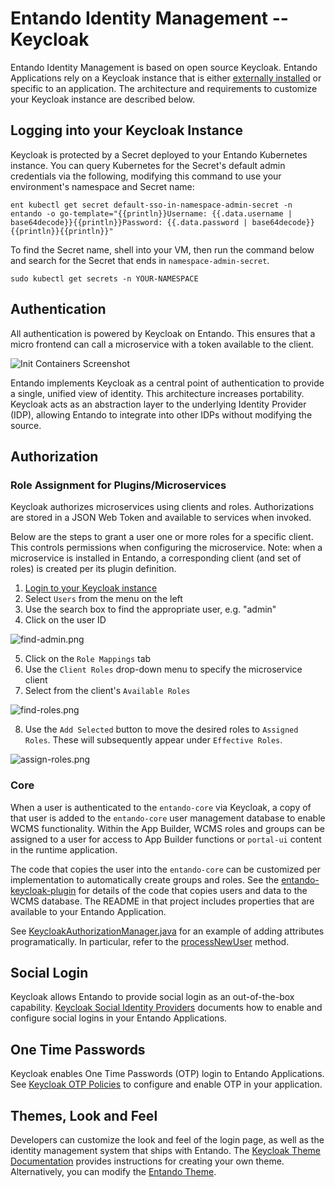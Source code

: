 # Entando Identity Management -- Keycloak

Entando Identity Management is based on open source Keycloak. Entando Applications rely on a Keycloak instance that is either [externally installed](../../tutorials/devops/external-id-management.md) or specific to an application. The architecture and requirements to customize your Keycloak instance are described below.

## Logging into your Keycloak Instance

Keycloak is protected by a Secret deployed to your Entando Kubernetes instance. You can query Kubernetes for the Secret's default admin credentials via the following, modifying this command to use your environment's namespace and Secret name:

```
ent kubectl get secret default-sso-in-namespace-admin-secret -n entando -o go-template="{{println}}Username: {{.data.username | base64decode}}{{println}}Password: {{.data.password | base64decode}}{{println}}{{println}}"
```

To find the Secret name, shell into your VM, then run the command below and search for the Secret that ends in `namespace-admin-secret`.
```
sudo kubectl get secrets -n YOUR-NAMESPACE
```

## Authentication
All authentication is powered by Keycloak on Entando. This ensures that a micro frontend can call a microservice with a token available to the client.

![Init Containers Screenshot](./img/keycloak-arch-high-level.png)

Entando implements Keycloak as a central point of authentication to provide a single, unified view of identity. This architecture increases portability. Keycloak acts as an abstraction layer to the underlying Identity Provider (IDP), allowing Entando to integrate into other IDPs without modifying the source.

## Authorization

### Role Assignment for Plugins/Microservices
Keycloak authorizes microservices using clients and roles. Authorizations are stored in a JSON Web Token and available to services when invoked.

Below are the steps to grant a user one or more roles for a specific client. This controls permissions when configuring the microservice. Note: when a microservice is installed in Entando, a corresponding client (and set of roles) is created per its plugin definition.

1. [Login to your Keycloak instance](#logging-into-your-keycloak-instance) 
2. Select `Users` from the menu on the left
3. Use the search box to find the appropriate user, e.g. "admin"
4. Click on the user ID

![find-admin.png](./img/find-admin.png)

5. Click on the `Role Mappings` tab
6. Use the `Client Roles` drop-down menu to specify the microservice client
7. Select from the client's `Available Roles`

![find-roles.png](./img/find-roles.png)

8. Use the `Add Selected` button to move the desired roles to `Assigned Roles`. These will subsequently appear under `Effective Roles`.

![assign-roles.png](./img/assign-roles.png)
### Core
When a user is authenticated to the `entando-core` via Keycloak, a copy of that user is added to the `entando-core` user management database to enable WCMS functionality. Within the App Builder, WCMS roles and groups can be assigned to a user for access to App Builder functions or `portal-ui` content in the runtime application.

The code that copies the user into the `entando-core` can be customized per implementation to automatically create groups and roles. See the [entando-keycloak-plugin](https://github.com/entando/entando-keycloak-plugin) for details of the code that copies users and data to the WCMS database. The README in that project includes properties that are available to your Entando Application.

See [KeycloakAuthorizationManager.java](https://github.com/entando/entando-keycloak-plugin/blob/master/src/main/java/org/entando/entando/keycloak/services/KeycloakAuthorizationManager.java) for an example of adding attributes programatically. In particular, refer to the [processNewUser](https://github.com/entando/entando-keycloak-plugin/blob/master/src/main/java/org/entando/entando/keycloak/services/KeycloakAuthorizationManager.java#L43) method.

## Social Login

Keycloak allows Entando to provide social login as an out-of-the-box capability. [Keycloak Social Identity Providers](https://www.keycloak.org/docs/15.0/server_admin/#social-identity-providers) documents how to enable and configure social logins in your Entando Applications.

## One Time Passwords

Keycloak enables One Time Passwords (OTP) login to Entando Applications. See [Keycloak OTP Policies](https://www.keycloak.org/docs/15.0/server_admin/#otp-policies) to configure and enable OTP in your application.

## Themes, Look and Feel

Developers can customize the look and feel of the login page, as well as the identity management system that ships with Entando. The [Keycloak Theme Documentation](https://www.keycloak.org/docs/15.0/server_admin/#_themes) provides instructions for creating your own theme. Alternatively, you can modify the [Entando Theme](https://github.com/entando/entando-keycloak/tree/master/themes/entando).
